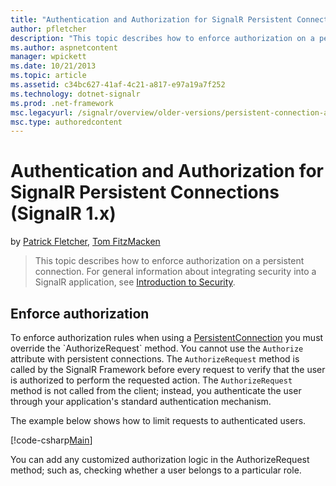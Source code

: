 ```yaml
---
title: "Authentication and Authorization for SignalR Persistent Connections (SignalR 1.x) | Microsoft Docs"
author: pfletcher
description: "This topic describes how to enforce authorization on a persistent connection. For general information about integrating security into a SignalR application,..."
ms.author: aspnetcontent
manager: wpickett
ms.date: 10/21/2013
ms.topic: article
ms.assetid: c34bc627-41af-4c21-a817-e97a19a7f252
ms.technology: dotnet-signalr
ms.prod: .net-framework
msc.legacyurl: /signalr/overview/older-versions/persistent-connection-authorization
msc.type: authoredcontent
---
```

Authentication and Authorization for SignalR Persistent Connections (SignalR 1.x)
====================
by [Patrick Fletcher](https://github.com/pfletcher), [Tom FitzMacken](https://github.com/tfitzmac)

> This topic describes how to enforce authorization on a persistent connection. For general information about integrating security into a SignalR application, see [Introduction to Security](index.md).


## Enforce authorization

To enforce authorization rules when using a [PersistentConnection](https://msdn.microsoft.com/en-us/library/microsoft.aspnet.signalr.persistentconnection(v=vs.111).aspx) you must override the `AuthorizeRequest` method. You cannot use the `Authorize` attribute with persistent connections. The `AuthorizeRequest` method is called by the SignalR Framework before every request to verify that the user is authorized to perform the requested action. The `AuthorizeRequest` method is not called from the client; instead, you authenticate the user through your application's standard authentication mechanism.

The example below shows how to limit requests to authenticated users.

[!code-csharp[Main](persistent-connection-authorization/samples/sample1.cs)]

You can add any customized authorization logic in the AuthorizeRequest method; such as, checking whether a user belongs to a particular role.